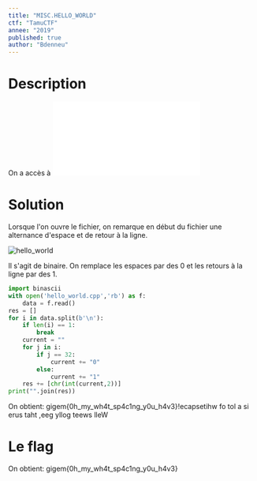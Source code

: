 ```yaml
---
title: "MISC.HELLO_WORLD"
ctf: "TamuCTF"
annee: "2019"
published: true
author: "Bdenneu"
---
```

# Description
On a accès à ![Hello_world.cpp](/writeup-scripts/2018-2019/TamuCTF2019/hello_world.cpp)

# Solution
Lorsque l'on ouvre le fichier, on remarque en début du fichier une alternance d'espace et de retour à la ligne.

![hello_world](/assets/images/TamuCTF2019/tamuctf2019_helloworld.png)

Il s'agit de binaire. On remplace les espaces par des 0 et les retours à la ligne par des 1.

```python
import binascii
with open('hello_world.cpp','rb') as f:
	data = f.read()
res = []
for i in data.split(b'\n'):
	if len(i) == 1:
		break
	current = ""
	for j in i:
		if j == 32:
			current += "0"
		else:
			current += "1"
	res += [chr(int(current,2))]
print("".join(res))
```

On obtient: gigem{0h_my_wh4t_sp4c1ng_y0u_h4v3}!ecapsetihw fo tol a si erus taht ,eeg yllog teews lleW

# Le flag

On obtient: gigem{0h_my_wh4t_sp4c1ng_y0u_h4v3}
